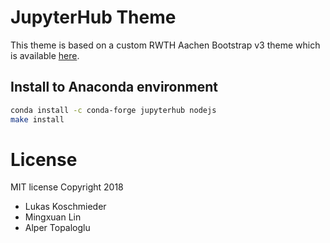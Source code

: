 
# JupyterHub Theme

This theme is based on a custom RWTH Aachen Bootstrap v3 theme which is available [here](https://git.rwth-aachen.de/icmeaix/rwth-bootstrap).

## Install to Anaconda environment

```bash
conda install -c conda-forge jupyterhub nodejs
make install
```

# License

MIT license
Copyright 2018
- Lukas Koschmieder
- Mingxuan Lin
- Alper Topaloglu
